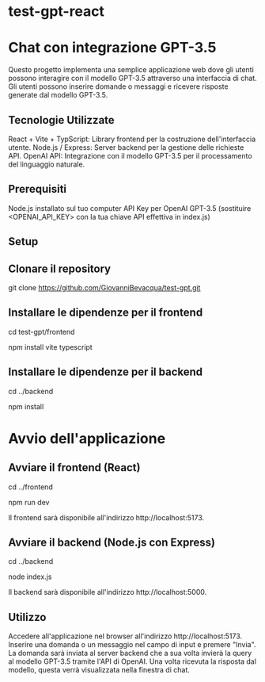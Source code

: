 # test-gpt-react
# Chat con integrazione GPT-3.5
Questo progetto implementa una semplice applicazione web dove gli utenti possono interagire con il modello GPT-3.5 attraverso una interfaccia di chat. Gli utenti possono inserire domande o messaggi e ricevere risposte generate dal modello GPT-3.5.

## Tecnologie Utilizzate
React + Vite + TypScript: Library frontend per la costruzione dell'interfaccia utente.
Node.js / Express: Server backend per la gestione delle richieste API.
OpenAI API: Integrazione con il modello GPT-3.5 per il processamento del linguaggio naturale.

## Prerequisiti
Node.js installato sul tuo computer
API Key per OpenAI GPT-3.5 (sostituire <OPENAI_API_KEY> con la tua chiave API effettiva in index.js)

## Setup

## Clonare il repository
git clone https://github.com/GiovanniBevacqua/test-gpt.git

## Installare le dipendenze per il frontend
cd test-gpt/frontend

npm install vite typescript

## Installare le dipendenze per il backend
cd ../backend

npm install

# Avvio dell'applicazione
## Avviare il frontend (React)
cd ../frontend

npm run dev

Il frontend sarà disponibile all'indirizzo http://localhost:5173.

## Avviare il backend (Node.js con Express)
cd ../backend

node index.js

Il backend sarà disponibile all'indirizzo http://localhost:5000.

## Utilizzo
Accedere all'applicazione nel browser all'indirizzo http://localhost:5173.
Inserire una domanda o un messaggio nel campo di input e premere "Invia".
La domanda sarà inviata al server backend che a sua volta invierà la query al modello GPT-3.5 tramite l'API di OpenAI.
Una volta ricevuta la risposta dal modello, questa verrà visualizzata nella finestra di chat.

